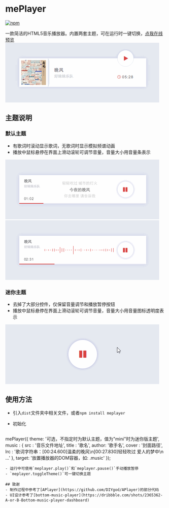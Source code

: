 # mePlayer
[![npm](https://img.shields.io/npm/v/meplayer.svg)]()

一款简洁的HTML5音乐播放器。内置两套主题，可在运行时一键切换，[点我在线预览](http://newraina.github.io/mePlayer/demo)
![](demo/toggleTheme.gif)

## 主题说明
### 默认主题
- 有歌词时滚动显示歌词，无歌词时显示模拟频谱动画
- 播放中鼠标悬停在界面上滑动滚轮可调节音量，音量大小用音量条表示

![](demo/default-theme.gif)
![](demo/default-theme-nolrc.gif)

### 迷你主题
- 去掉了大部分控件，仅保留音量调节和播放暂停按钮
- 播放中鼠标悬停在界面上滑动滚轮可调节音量，音量大小用音量图标透明度表示

![](demo/mini-theme.gif)

## 使用方法
- 引入`dist`文件夹中相关文件，或者`npm install meplayer`
- 初始化

  ```javascript
mePlayer({
    theme: '可选，不指定时为默认主题，值为"mini"时为迷你版主题',
    music : {
        src   : '音乐文件地址',
        title : '歌名',
        author: '歌手名',
        cover : '封面路径',
        lrc   : '歌词字符串：[00:24.600]温柔的晚风\n[00:27.830]轻轻吹过 爱人的梦中\n ...'
    },
    target: '放置播放器的DOM容器，如: .music'
});
  ```
- 运行中可使用`meplayer.play()`和`meplayer.pause()`手动播放暂停
- `meplayer.toggleTheme()`可一键切换主题

## 致谢
- 制作过程中参考了[APlayer](https://github.com/DIYgod/APlayer)的部分代码
- UI设计参考了[bottom-music-player](https://dribbble.com/shots/2365362-A-or-B-Bottom-music-player-dashboard)
